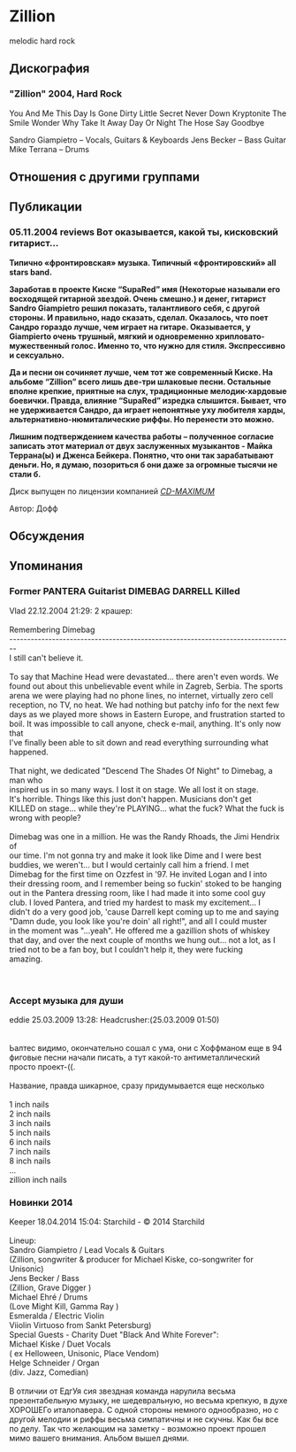 # Zillion

melodic hard rock

## Дискография

### "Zillion" 2004, Hard Rock

You And Me 
This Day Is Gone 
Dirty Little Secret 
Never Down 
Kryptonite 
The Smile 
Wonder Why 
Take It Away 
Day Or Night 
The Hose 
Say Goodbye 

Sandro Giampietro – Vocals, Guitars & Keyboards
Jens Becker – Bass Guitar
Mike Terrana – Drums


## Отношения с другими группами


## Публикации

### 05.11.2004 reviews Вот оказывается, какой ты, кисковский гитарист...

<P><B>Типично «фронтировская» музыка. Типичный «фронтировский» all stars band. </B></P>
<P><B>Заработав в проекте Киске “SupaRed” имя (Некоторые называли его восходящей гитарной звездой. Очень смешно.) и денег, гитарист Sandro Giampietro решил показать, талантливого себя, с другой стороны. И правильно, надо сказать, сделал. Оказалось, что поет Сандро гораздо лучше, чем играет на гитаре. Оказывается, у Giampierto очень трушный, мягкий и одновременно хрипловато-мужественный голос.&nbsp;Именно то, что нужно для стиля. Экспрессивно и сексуально. </B></P>
<P><B>Да и песни он сочиняет лучше, чем тот же современный Киске. На альбоме “Zillion” всего лишь две-три шлаковые песни. Остальные вполне крепкие, приятные на слух, традиционные мелодик-хардовые боевички. Правда, влияние “SupaRed” изредка слышится. Бывает, что не удерживается Сандро, да играет непонятные уху любителя харды, альтернативно-нюмиталические риффы. Но перенести это можно. </B></P>
<P><B>Лишним подтверждением качества работы – полученное согласие записать этот материал от двух заслуженных музыкантов - Майка Террана(ы) и Дженса Бейкера. Понятно, что они так зарабатывают деньги. Но, я думаю, позориться б они даже за огромные тысячи не стали б.</B></P>
<P>Диск выпущен по лицензии компанией <A href="http://www.cd-maximum.ru/"><U><I>CD-MAXIMUM</I></U></A></P>
Автор: Дофф


## Обсуждения


## Упоминания

### Former PANTERA Guitarist DIMEBAG DARRELL Killed

Vlad 22.12.2004 21:29:
2 крашер:<BR><BR>Remembering Dimebag<BR>--------------------------------------------------------------------------------<BR> I still can't believe it.<BR><BR>To say that Machine Head were devastated... there aren't even words. We<BR>found out about this unbelievable event while in Zagreb, Serbia. The sports<BR>arena we were playing had no phone lines, no internet, virtually zero cell<BR>reception, no TV, no heat. We had nothing but patchy info for the next few<BR>days as we played more shows in Eastern Europe, and frustration started to<BR>boil. It was impossible to call anyone, check e-mail, anything. It's only now that<BR>I've finally been able to sit down and read everything surrounding what<BR>happened.<BR><BR>That night, we dedicated "Descend The Shades Of Night" to Dimebag, a man who<BR>inspired us in so many ways. I lost it on stage. We all lost it on stage.<BR>It's horrible. Things like this just don't happen. Musicians don't get<BR>KILLED on stage... while they're PLAYING... what the fuck? What the fuck is<BR>wrong with people?<BR><BR>Dimebag was one in a million. He was the Randy Rhoads, the Jimi Hendrix of<BR>our time. I'm not gonna try and make it look like Dime and I were best<BR>buddies, we weren't... but I would certainly call him a friend. I met<BR>Dimebag for the first time on Ozzfest in '97. He invited Logan and I into<BR>their dressing room, and I remember being so fuckin' stoked to be hanging<BR>out in the Pantera dressing room, like I had made it into some cool guy<BR>club. I loved Pantera, and tried my hardest to mask my excitement... I<BR>didn't do a very good job, 'cause Darrell kept coming up to me and saying<BR>"Damn dude, you look like you're doin' all right!", and all I could muster<BR>in the moment was "...yeah". He offered me a gazillion shots of whiskey<BR>that day, and over the next couple of months we hung out... not a lot, as I<BR>tried not to be a fan boy, but I couldn't help it, they were fucking<BR>amazing.<BR><BR><BR>

### Accept музыка для души

eddie 25.03.2009 13:28:
 Headcrusher:(25.03.2009 01:50)  <BR><BR><BR>Ьалтес видимо, окончательно сошал с ума, они с Хоффманом еще в 94 фиговые песни начали писать, а тут какой-то антиметаллический просто проект-((.<BR><BR>Название, правда шикарное, сразу придумывается еще несколько<BR><BR>1 inch nails<BR>2 inch nails<BR>3 inch nails<BR>5 inch nails<BR>6 inch nails<BR>7 inch nails<BR>8 inch nails<BR>...<BR>zillion inch nails

### Новинки 2014

Keeper 18.04.2014 15:04:
Starchild - &copy; 2014 Starchild<BR><BR>Lineup:<BR>Sandro Giampietro / Lead Vocals & Guitars <BR>(Zillion, songwriter & producer for Michael Kiske, co-songwriter for Unisonic)<BR>Jens Becker / Bass <BR>(Zillion, Grave Digger )<BR>Michael Ehr&#233; / Drums <BR>(Love Might Kill, Gamma Ray )<BR>Esmeralda / Electric Violin <BR>Viiolin Virtuoso from Sankt Petersburg) <BR>Special Guests - Charity Duet "Black And White Forever": <BR>Michael Kiske / Duet Vocals <BR>( ex Helloween, Unisonic, Place Vendom) <BR>Helge Schneider / Organ<BR>(div. Jazz, Comedian)<BR><BR>В отличии от ЕдгУя сия звездная команда нарулила весьма презентабельную музыку, не шедевральную, но весьма крепкую, в духе ХОРОШЕГо италопавера. С одной стороны немного однообразно, но с другой мелодии и риффы весьма симпатичны и не скучны. Как бы все по делу. Так что желающим на заметку - возможно проект прошел мимо вашего внимания. Альбом вышел днями.<BR><BR>  <BR>  <BR> 

